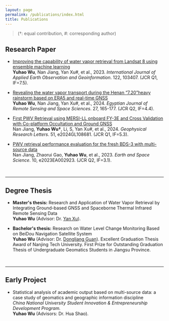 ```yaml
---
layout: page
permalink: /publications/index.html
title: Publications
---
```


> (†: equal contribution, #: corresponding author)

## Research Paper

- [Improving the capability of water vapor retrieval from Landsat 8 using ensemble machine learning](https://doi.org/10.1016/j.jag.2023.103407)<br>**Yuhao Wu**, Nan Jiang, Yan Xu#, et al., 2023. *International Journal of Applied Earth Observation and Geoinformation*. 122, 103407. (JCR Q1, IF=7.5).<br>

- [Revealing the water vapor transport during the Henan “7.20”heavy rainstorm based on ERA5 and real-time GNSS](https://doi.org/10.1016/j.ejrs.2024.02.004)<br>**Yuhao Wu**, Nan Jiang, Yan Xu#, et al., 2024. *Egyptian Journal of Remote Sensing and Space Sciences*. 27, 165-177. (JCR Q2, IF=4.4).<br>

- [First PWV Retrieval using MERSI-LL onboard FY-3E and Cross Validation with Co-platform Occultation and Ground GNSS](https://doi.org/10.1029/2024GL108681)<br>Nan Jiang, **Yuhao Wu†**, Li, S, Yan Xu#, et al., 2024. *Geophysical Research Letters*. 51, e2024GL108681. (JCR Q1, IF=5.3).

- [PWV retrieval performance evaluation for the fresh BDS-3 with multi-source data](https://doi.org/10.1029/2023EA002923)<br>Nan Jiang, Zhaorui Gao, **Yuhao Wu**, et al., 2023. *Earth and Space Science*. 10, e2023EA002923. (JCR Q2, IF=3.1). 

  <br>

---

## Degree Thesis

- **Master's thesis:** Research and Application of Water Vapor Retrieval by Integrating Ground-based GNSS and Spaceborne Thermal Infrared Remote Sensing Data<br>**Yuhao Wu** (Advisor: Dr. [Yan Xu](https://apd.wh.sdu.edu.cn/info/1510/1912.htm)). <br>

- **Bachelor's thesis:** Research on Water Level Change Monitoring Based on BeiDou Navigation Satellite System<br>**Yuhao Wu** (Advisor: Dr. [Dongliang Guan](https://cge.njtech.edu.cn/info/1045/2861.htm)). Excellent Graduation Thesis Award of Nanjing Tech University. First Prize for Outstanding Graduation Thesis of Undergraduate Geomatics Students in Jiangsu Province.<br>

  <br>

---

## Early Project

- Statistical analysis of academic output based on multi-source data: a case study of geomatics and geographic information discipline<br>*China National University Student Innovation & Entrepreneurship Development Program.*<br>**Yuhao Wu** (Advisors: Dr. Hua Shao).<br>

  <br>